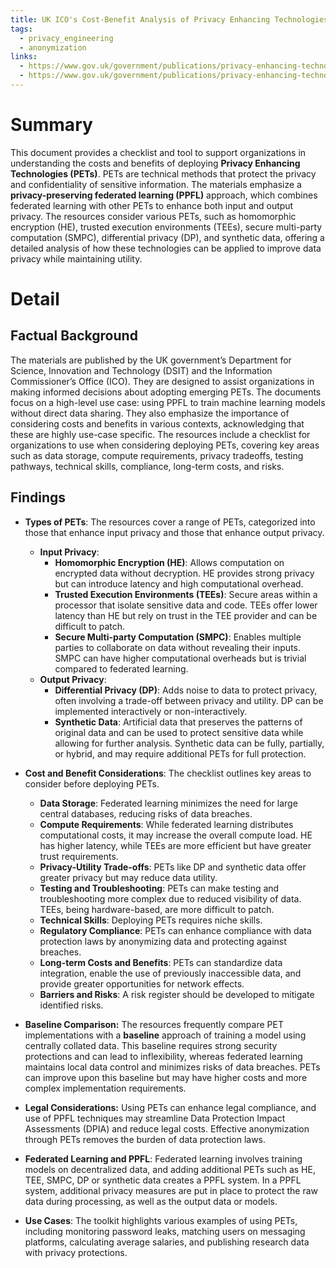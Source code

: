 ```yaml
---
title: UK ICO's Cost-Benefit Analysis of Privacy Enhancing Technologies
tags:
  - privacy_engineering
  - anonymization
links:
  - https://www.gov.uk/government/publications/privacy-enhancing-technologies-cost-benefit-awareness-tool/cost-benefit-awareness-tool#section-three
  - https://www.gov.uk/government/publications/privacy-enhancing-technologies-cost-benefit-awareness-tool/cost-benefit-awareness-checklist
---
```

# Summary

This document provides a checklist and tool to support organizations in understanding the costs and benefits of deploying **Privacy Enhancing Technologies (PETs)**. PETs are technical methods that protect the privacy and confidentiality of sensitive information. The materials emphasize a **privacy-preserving federated learning (PPFL)** approach, which combines federated learning with other PETs to enhance both input and output privacy. The resources consider various PETs, such as homomorphic encryption (HE), trusted execution environments (TEEs), secure multi-party computation (SMPC), differential privacy (DP), and synthetic data, offering a detailed analysis of how these technologies can be applied to improve data privacy while maintaining utility.

# Detail

## Factual Background

The materials are published by the UK government’s Department for Science, Innovation and Technology (DSIT) and the Information Commissioner’s Office (ICO). They are designed to assist organizations in making informed decisions about adopting emerging PETs. The documents focus on a high-level use case: using PPFL to train machine learning models without direct data sharing. They also emphasize the importance of considering costs and benefits in various contexts, acknowledging that these are highly use-case specific. The resources include a checklist for organizations to use when considering deploying PETs, covering key areas such as data storage, compute requirements, privacy tradeoffs, testing pathways, technical skills, compliance, long-term costs, and risks.

## Findings

- **Types of PETs**: The resources cover a range of PETs, categorized into those that enhance input privacy and those that enhance output privacy.
    
    - **Input Privacy**:
        - **Homomorphic Encryption (HE)**: Allows computation on encrypted data without decryption. HE provides strong privacy but can introduce latency and high computational overhead.
        - **Trusted Execution Environments (TEEs)**: Secure areas within a processor that isolate sensitive data and code. TEEs offer lower latency than HE but rely on trust in the TEE provider and can be difficult to patch.
        - **Secure Multi-party Computation (SMPC)**: Enables multiple parties to collaborate on data without revealing their inputs. SMPC can have higher computational overheads but is trivial compared to federated learning.
    - **Output Privacy**:
        - **Differential Privacy (DP)**: Adds noise to data to protect privacy, often involving a trade-off between privacy and utility. DP can be implemented interactively or non-interactively.
        - **Synthetic Data**: Artificial data that preserves the patterns of original data and can be used to protect sensitive data while allowing for further analysis. Synthetic data can be fully, partially, or hybrid, and may require additional PETs for full protection.
- **Cost and Benefit Considerations**: The checklist outlines key areas to consider before deploying PETs.
    
    - **Data Storage**: Federated learning minimizes the need for large central databases, reducing risks of data breaches.
    - **Compute Requirements**: While federated learning distributes computational costs, it may increase the overall compute load. HE has higher latency, while TEEs are more efficient but have greater trust requirements.
    - **Privacy-Utility Trade-offs**: PETs like DP and synthetic data offer greater privacy but may reduce data utility.
    - **Testing and Troubleshooting**: PETs can make testing and troubleshooting more complex due to reduced visibility of data. TEEs, being hardware-based, are more difficult to patch.
    - **Technical Skills**: Deploying PETs requires niche skills.
    - **Regulatory Compliance**: PETs can enhance compliance with data protection laws by anonymizing data and protecting against breaches.
    - **Long-term Costs and Benefits**: PETs can standardize data integration, enable the use of previously inaccessible data, and provide greater opportunities for network effects.
    - **Barriers and Risks**: A risk register should be developed to mitigate identified risks.
- **Baseline Comparison:** The resources frequently compare PET implementations with a **baseline** approach of training a model using centrally collated data. This baseline requires strong security protections and can lead to inflexibility, whereas federated learning maintains local data control and minimizes risks of data breaches. PETs can improve upon this baseline but may have higher costs and more complex implementation requirements.
    
- **Legal Considerations:** Using PETs can enhance legal compliance, and use of PPFL techniques may streamline Data Protection Impact Assessments (DPIA) and reduce legal costs. Effective anonymization through PETs removes the burden of data protection laws.
    
- **Federated Learning and PPFL**: Federated learning involves training models on decentralized data, and adding additional PETs such as HE, TEE, SMPC, DP or synthetic data creates a PPFL system. In a PPFL system, additional privacy measures are put in place to protect the raw data during processing, as well as the output data or models.
    
- **Use Cases**: The toolkit highlights various examples of using PETs, including monitoring password leaks, matching users on messaging platforms, calculating average salaries, and publishing research data with privacy protections.